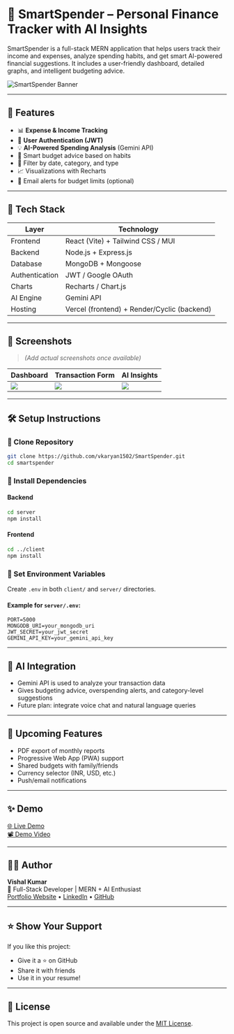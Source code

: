 
# 💸 SmartSpender – Personal Finance Tracker with AI Insights

SmartSpender is a full-stack MERN application that helps users track their income and expenses, analyze spending habits, and get smart AI-powered financial suggestions. It includes a user-friendly dashboard, detailed graphs, and intelligent budgeting advice.

![SmartSpender Banner](https://via.placeholder.com/1000x300?text=SmartSpender+Finance+Dashboard)

---

## 🚀 Features

- 📊 **Expense & Income Tracking**
- 🔐 **User Authentication (JWT)**
- 💡 **AI-Powered Spending Analysis** (Gemini API)
- 🧠 Smart budget advice based on habits
- 📆 Filter by date, category, and type
- 📈 Visualizations with Recharts
- 📨 Email alerts for budget limits (optional)

---

## 🧱 Tech Stack

| Layer        | Technology                      |
|--------------|----------------------------------|
| Frontend     | React (Vite) + Tailwind CSS / MUI |
| Backend      | Node.js + Express.js             |
| Database     | MongoDB + Mongoose               |
| Authentication | JWT / Google OAuth             |
| Charts       | Recharts / Chart.js              |
| AI Engine    | Gemini API             |
| Hosting      | Vercel (frontend) + Render/Cyclic (backend) |

---

## 📸 Screenshots

> *(Add actual screenshots once available)*

| Dashboard | Transaction Form | AI Insights |
|----------|------------------|-------------|
| ![](https://via.placeholder.com/300x200) | ![](https://via.placeholder.com/300x200) | ![](https://via.placeholder.com/300x200) |

---

## 🛠️ Setup Instructions

### 📁 Clone Repository
```bash
git clone https://github.com/vkaryan1502/SmartSpender.git
cd smartspender
```

### 🔧 Install Dependencies

#### Backend
```bash
cd server
npm install
```

#### Frontend
```bash
cd ../client
npm install
```

### 🔐 Set Environment Variables

Create `.env` in both `client/` and `server/` directories.

#### Example for `server/.env`:
```
PORT=5000
MONGODB_URI=your_mongodb_uri
JWT_SECRET=your_jwt_secret
GEMINI_API_KEY=your_gemini_api_key
```

---

## 🧠 AI Integration

- Gemini API is used to analyze your transaction data
- Gives budgeting advice, overspending alerts, and category-level suggestions
- Future plan: integrate voice chat and natural language queries

---

## 📅 Upcoming Features

- PDF export of monthly reports
- Progressive Web App (PWA) support
- Shared budgets with family/friends
- Currency selector (INR, USD, etc.)
- Push/email notifications

---

## ✨ Demo

[🌐 Live Demo](https://your-deployed-link.com)  
[📽️ Demo Video](https://your-demo-video-link.com)

---

## 🧑‍💻 Author

**Vishal Kumar**  
🚀 Full-Stack Developer | MERN + AI Enthusiast  
[Portfolio Website](https://yourportfolio.com) • [LinkedIn](https://www.linkedin.com/in/vishal-kumar-608b5a191/) • [GitHub](https://github.com/vkaryan1058)

---

## ⭐️ Show Your Support

If you like this project:

- Give it a ⭐️ on GitHub  
- Share it with friends  
- Use it in your resume!

---

## 📄 License

This project is open source and available under the [MIT License](LICENSE).
